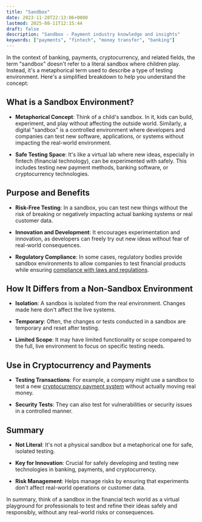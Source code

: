 ```yaml
---
title: "Sandbox"
date: 2023-11-28T22:13:06+0000
lastmod: 2025-08-11T12:15:44
draft: false
description: "Sandbox - Payment industry knowledge and insights"
keywords: ["payments", "fintech", "money transfer", "banking"]
---
```


In the context of banking, payments, cryptocurrency, and related fields, the term "sandbox" doesn't refer to a literal sandbox where children play. Instead, it's a metaphorical term used to describe a type of testing environment. Here's a simplified breakdown to help you understand the concept:

## What is a Sandbox Environment?

- **Metaphorical Concept**: Think of a child's sandbox. In it, kids can build, experiment, and play without affecting the outside world. Similarly, a digital "sandbox" is a controlled environment where developers and companies can test new software, applications, or systems without impacting the real-world environment.

- **Safe Testing Space**: It's like a virtual lab where new ideas, especially in fintech (financial technology), can be experimented with safely. This includes testing new payment methods, banking software, or cryptocurrency technologies.

## Purpose and Benefits

- **Risk-Free Testing**: In a sandbox, you can test new things without the risk of breaking or negatively impacting actual banking systems or real customer data.

- **Innovation and Development**: It encourages experimentation and innovation, as developers can freely try out new ideas without fear of real-world consequences.

- **Regulatory Compliance**: In some cases, regulatory bodies provide sandbox environments to allow companies to test financial products while ensuring [compliance with laws and regulations](https://faisalkhanllc.xyz/resources/payments-wiki/f/financial-regulatory-frameworks/).

## How It Differs from a Non-Sandbox Environment

- **Isolation**: A sandbox is isolated from the real environment. Changes made here don't affect the live systems.

- **Temporary**: Often, the changes or tests conducted in a sandbox are temporary and reset after testing.

- **Limited Scope**: It may have limited functionality or scope compared to the full, live environment to focus on specific testing needs.

## Use in Cryptocurrency and Payments

- **Testing Transactions**: For example, a company might use a sandbox to test a new [cryptocurrency payment system](https://faisalkhanllc.xyz/resources/payments-wiki/c/cryptocurrency-banking/) without actually moving real money.

- **Security Tests**: They can also test for vulnerabilities or security issues in a controlled manner.

## Summary

- **Not Literal**: It's not a physical sandbox but a metaphorical one for safe, isolated testing.

- **Key for Innovation**: Crucial for safely developing and testing new technologies in banking, payments, and cryptocurrency.

- **Risk Management**: Helps manage risks by ensuring that experiments don't affect real-world operations or customer data.

In summary, think of a sandbox in the financial tech world as a virtual playground for professionals to test and refine their ideas safely and responsibly, without any real-world risks or consequences.